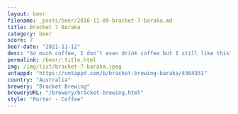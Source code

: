 ```yaml
---
layout: beer
filename: _posts/beer/2016-11-09-bracket-7-baraka.md
title: Bracket 7 Baraka
category: beer
score: 7
beer-date: "2021-11-12"
desc: "So much coffee, I don’t even drink coffee but I still like this"
permalink: /beer/:title.html
img: /img/list/bracket-7-baraka.jpeg
untappd: "https://untappd.com/b/bracket-brewing-baraka/4364931"
country: "Australia"
brewery: "Bracket Brewing"
breweryURL: "/brewery/bracket-brewing.html"
style: "Porter - Coffee"
---
```

